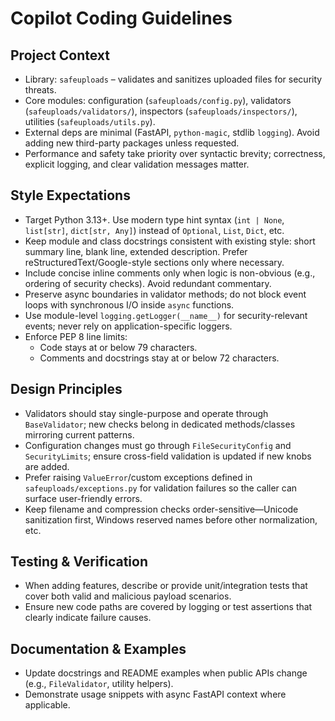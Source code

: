 # Copilot Coding Guidelines

## Project Context
- Library: `safeuploads` – validates and sanitizes uploaded files for security threats.
- Core modules: configuration (`safeuploads/config.py`), validators (`safeuploads/validators/`), inspectors (`safeuploads/inspectors/`), utilities (`safeuploads/utils.py`).
- External deps are minimal (FastAPI, `python-magic`, stdlib `logging`). Avoid adding new third-party packages unless requested.
- Performance and safety take priority over syntactic brevity; correctness, explicit logging, and clear validation messages matter.

## Style Expectations
- Target Python 3.13+. Use modern type hint syntax (`int | None`, `list[str]`, `dict[str, Any]`) instead of `Optional`, `List`, `Dict`, etc.
- Keep module and class docstrings consistent with existing style: short summary line, blank line, extended description. Prefer reStructuredText/Google-style sections only where necessary.
- Include concise inline comments only when logic is non-obvious (e.g., ordering of security checks). Avoid redundant commentary.
- Preserve async boundaries in validator methods; do not block event loops with synchronous I/O inside `async` functions.
- Use module-level `logging.getLogger(__name__)` for security-relevant events; never rely on application-specific loggers.
- Enforce PEP 8 line limits:
	- Code stays at or below 79 characters.
	- Comments and docstrings stay at or below 72 characters.

## Design Principles
- Validators should stay single-purpose and operate through `BaseValidator`; new checks belong in dedicated methods/classes mirroring current patterns.
- Configuration changes must go through `FileSecurityConfig` and `SecurityLimits`; ensure cross-field validation is updated if new knobs are added.
- Prefer raising `ValueError`/custom exceptions defined in `safeuploads/exceptions.py` for validation failures so the caller can surface user-friendly errors.
- Keep filename and compression checks order-sensitive—Unicode sanitization first, Windows reserved names before other normalization, etc.

## Testing & Verification
- When adding features, describe or provide unit/integration tests that cover both valid and malicious payload scenarios.
- Ensure new code paths are covered by logging or test assertions that clearly indicate failure causes.

## Documentation & Examples
- Update docstrings and README examples when public APIs change (e.g., `FileValidator`, utility helpers).
- Demonstrate usage snippets with async FastAPI context where applicable.
